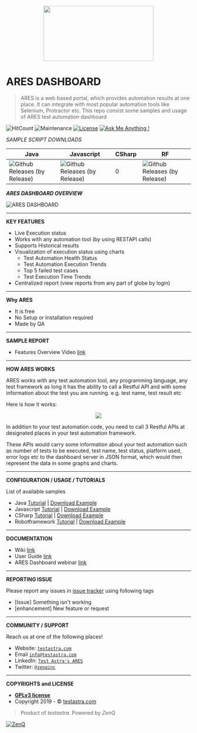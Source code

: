  <p align="center"><img src="https://i.ibb.co/kSgVFJF/ARES.png" width="300" height="150"></p>

# ARES DASHBOARD

> ARES is a web based portal, which provides automation results at one place. It can integrate with most popular automation tools like Selenium, Protractor etc. This repo consist some samples and usage of ARES test automation dashboard

![HitCount](http://hits.dwyl.io/testastra/ares.svg)
![Maintenance](https://img.shields.io/badge/Maintained%3F-yes-green.svg)
[![License](https://img.shields.io/badge/license-GPLv3-blue.svg)](http://www.gnu.org/licenses/gpl-3.0.html)
[![Ask Me Anything !](https://img.shields.io/badge/Ask%20me-anything-1abc9c.svg)](mailto:info@testastra.com?Subject=ARES%20Dashboard)

_SAMPLE SCRIPT DOWNLOADS_

| Java | Javascript | CSharp | RF |
| --- | --- | --- | --- |
| ![Github Releases (by Release)](https://img.shields.io/github/downloads/testastra/ares/v1.0-java/total.svg) | ![Github Releases (by Release)](https://img.shields.io/github/downloads/testastra/ares/v1.0-javascript/total.svg) | 0 | ![Github Releases (by Release)](https://img.shields.io/github/downloads/testastra/ares/v1.0-rf/total.svg) |

***ARES DASHBOARD OVERVIEW***

 ![ARES DASHBOARD](http://testastra.com/assets/images/header_center.png)

---
__KEY FEATURES__

- Live Execution status
- Works with any automation tool (by using RESTAPI calls)
- Supports Historical results
- Visualization of execution status using charts
  - Test Automation Health Status
  - Test Automation Execution Trends
  - Top 5 failed test cases
  - Test Execution Time Trends
- Centralized report (view reports from any part of globe by login)

---
__Why ARES__

- It is free
- No Setup or Installation required
- Made by QA

---
__SAMPLE REPORT__

- Features Overview Video [link](https://www.youtube.com/watch?v=KiQDBw9kAHI&feature=youtu.be)

---

__HOW ARES WORKS__

ARES works with any test automation tool, any programming language, any test framework as long it has the ability to call a Restful API and with some information about the test you are running. e.g. test name, test result etc

Here is how it works:

<p align="center"><img src="https://preview.ibb.co/gwqj0K/test-1.png" ></p>

In addition to your test automation code, you need to call 3 Restful APIs at designated places in your test automation framework. 

These APIs would carry some information about your test automation such as number of tests to be executed, test name, test status, platform used, error logs etc to the dashboard server in JSON format, which would then represent the data in some graphs and charts. 

---
__CONFIGURATION / USAGE / TUTORIALS__

List of available samples

 - Java [Tutorial](/Tutorials/02_ARES_Using_Selenium_Java.md) | [Download Example](https://github.com/testastra/ARES/releases/download/v1.0-java/Java.zip)
 - Javascript [Tutorial](/Tutorials/03_ARES_Using_Selenium_Javascript.md) | [Download Example](https://github.com/testastra/ARES/releases/download/v1.0-javascript/JavaScript.zip)
 - CSharp [Tutorial](/Tutorials/04_ARES_Using_Selenium_CSharp.md) | [Download Example](https://github.com/testastra/ARES/releases/download/v1.0-csharp/Csharp.zip)
 - Robotframework [Tutorial](/Tutorials/05_ARES_Using_Robotframework.md) | [Download Example](https://github.com/testastra/ARES/releases/download/v1.0-rf/rf.zip)

---
__DOCUMENTATION__

- Wiki [link](https://github.com/testastra/ARES/wiki) 
- User Guide [link](/ARES%20Dashboard%20User%20Guide.pdf)
- ARES Dashboard webinar [link](https://www.youtube.com/watch?v=KiQDBw9kAHI&feature=youtu.be)

---
__REPORTING ISSUE__

Please report any issues in [issue tracker](https://github.com/testastra/ARES/issues) using following tags
 - [Issue] Something isn't working
 - [enhancement] New feature or request

---
__COMMUNITY / SUPPORT__

Reach us at one of the following places!

- Website: <a href="http://testastra.com" target="_blank">`testastra.com`</a>
- Email <a href="mailto:info@testastra.com?Subject=ARES%20Dashboard" target="_blank">`info@testastra.com`</a>
- LinkedIn: <a href="https://www.linkedin.com/company/testastraares" target="_blank">`Test Astra's ARES`</a>
- Twitter: <a href="http://twitter.com/zenqinc" target="_blank">`@zenqinc`</a>

---
__COPYRIGHTS and LICENSE__

- **[GPLv3 license](http://www.gnu.org/licenses/gpl-3.0.html)**
- Copyright 2019 - © <a href="http://testastra.com" target="_blank">testastra.com</a>

> Product of _testastra_. Powered by _ZenQ_
 
 [![ZenQ](http://www.zenq.com/wp-content/uploads/2018/04/main-logo.png)](http://www.zenq.com/)
